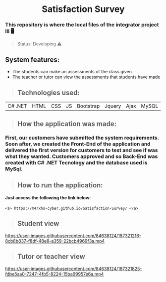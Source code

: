 # <center> Satisfaction Survey </center> 

### This repository is where the local files of the integrator project III  🖥️

>Status: Developing ⚠️
## System features:

* The students can make an assessments of the class given.
* The teacher or tutor can view the assessments that students have made

>## Technologies used:

<table>
  <tr>
    <td>C# .NET</td>
    <td>HTML</td>
    <td>CSS</td>
    <td>JS</td>
    <td>Bootstrap</td>
    <td>Jquery</td>
    <td>Ajax</td>
    <td>MySQL</td>
  </tr>
</table>

>## How the application was made:
### First, our customers have submitted the system requirements. Soon after, we created the Front-End of the application and delivered the first version for customers to test and see if was what they wanted. Customers approved and so Back-End was created with C# .NET Tecnology and the database used is MySql.

>## How to run the application:
#### Just access the following the link below:
```
<a> https://m4rxhs-cyber.github.io/Satisfaction-Survey/ </a>
```
>## Student view
https://user-images.githubusercontent.com/84638124/187321216-8cb8b837-f8df-48e8-a359-22bcb4969f3a.mp4

>## Tutor or teacher view
https://user-images.githubusercontent.com/84638124/187321825-fdbe5aa0-7247-4fb5-8224-15ba69957e6a.mp4
